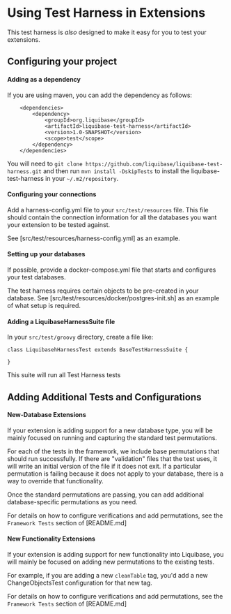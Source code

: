 # Using Test Harness in Extensions

This test harness is *also* designed to make it easy for you to test your extensions.

## Configuring your project
 
#### Adding as a dependency

If you are using maven, you can add the dependency as follows:   

```
    <dependencies>
        <dependency>
            <groupId>org.liquibase</groupId>
            <artifactId>liquibase-test-harness</artifactId>
            <version>1.0-SNAPSHOT</version>
            <scope>test</scope>
        </dependency>
    </dependencies>
```
You will need to `git clone https://github.com/liquibase/liquibase-test-harness.git` and then run `mvn install -DskipTests` to install the liquibase-test-harness in your `~/.m2/repository`. 

#### Configuring your connections

Add a harness-config.yml file to your `src/test/resources` file. 
This file should contain the connection information for all the databases you want your extension to be tested against.

See [src/test/resources/harness-config.yml] as an example.

#### Setting up your databases

If possible, provide a docker-compose.yml file that starts and configures your test databases. 

The test harness requires certain objects to be pre-created in your database. See [src/test/resources/docker/postgres-init.sh] as an example of what setup is required.

#### Adding a LiquibaseHarnessSuite file

In your `src/test/groovy` directory, create a file like:      

```
class LiquibasehHarnessTest extends BaseTestHarnessSuite {

}
```

This suite will run all Test Harness tests

## Adding Additional Tests and Configurations

#### New-Database Extensions

If your extension is adding support for a new database type, you will be mainly focused on running and capturing the standard test permutations.

For each of the tests in the framework, we include base permutations that should run successfully. 
If there are "validation" files that the test uses, it will write an initial version of the file if it does not exit.
If a particular permutation is failing because it does not apply to your database, there is a way to override that functionality.

Once the standard permutations are passing, you can add additional database-specific permutations as you need. 

For details on how to configure verifications and add permutations, see the `Framework Tests` section of [README.md] 
      
#### New Functionality Extensions

If your extension is adding support for new functionality into Liquibase, you will mainly be focused on adding new permutations to the existing tests.
 
For example, if you are adding a new `cleanTable` tag, you'd add a new ChangeObjectsTest configuration for that new tag.  
 
For details on how to configure verifications and add permutations, see the `Framework Tests` section of [README.md] 
   
